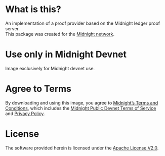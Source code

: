# What is this?
An implementation of a proof provider based on the Midnight ledger proof server.  
This package was created for the [Midnight network](https://midnight.network).  

# Use only in Midnight Devnet
Image exclusively for Midnight devnet use.  

# Agree to Terms
By downloading and using this image, you agree to [Midnight’s Terms and Conditions](https://midnight.network/static/terms.pdf), which includes the [Midnight Public Devnet Terms of Service](https://midnight.network/static/midnight-devnet-terms-of-service.pdf) and [Privacy Policy](https://midnight.network/static/privacy-policy.pdf).

# License
The software provided herein is licensed under the [Apache License V2.0](http://www.apache.org/licenses/LICENSE-2.0).
